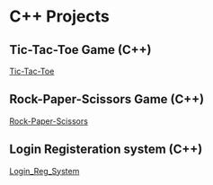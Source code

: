 # C++ Projects

## Tic-Tac-Toe Game (C++)
[Tic-Tac-Toe](Tic-Tac-Toe_Game/tic_tac_toe.cpp)

## Rock-Paper-Scissors Game (C++)
[Rock-Paper-Scissors](Rock_Paper_Scissors/RockPaperScissor.cpp)

## Login Registeration system (C++)
[Login_Reg_System](Login_Registeration_System/Login_Reg_System.cpp)